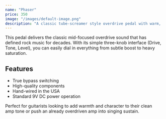 ```yaml
---
name: "Phaser"
price: 350
image: "/images/default-image.png"
description: "A classic tube-screamer style overdrive pedal with warm, natural saturation perfect for blues and rock tones."
---
```




This pedal delivers the classic mid-focused overdrive sound that has defined rock music for decades. With its simple three-knob interface (Drive, Tone, Level), you can easily dial in everything from subtle boost to heavy saturation.

## Features
- True bypass switching
- High-quality components
- Hand-wired in the USA
- Standard 9V DC power operation

Perfect for guitarists looking to add warmth and character to their clean amp tone or push an already overdriven amp into singing sustain.
